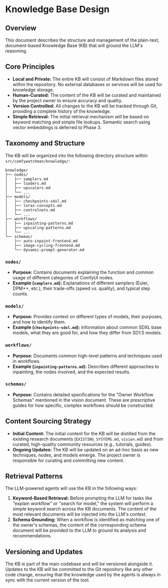 # Knowledge Base Design

## Overview
This document describes the structure and management of the plain-text, document-based Knowledge Base (KB) that will ground the LLM's reasoning.

## Core Principles
*   **Local and Private:** The entire KB will consist of Markdown files stored within the repository. No external databases or services will be used for knowledge storage.
*   **Human-Curated:** The content of the KB will be curated and maintained by the project owner to ensure accuracy and quality.
*   **Version Controlled:** All changes to the KB will be tracked through Git, providing a complete history of the knowledge.
*   **Simple Retrieval:** The initial retrieval mechanism will be based on keyword matching and simple file lookups. Semantic search using vector embeddings is deferred to Phase 3.

## Taxonomy and Structure
The KB will be organized into the following directory structure within `src/comfywatchman/knowledge/`:

```
knowledge/
├── nodes/
│   ├── samplers.md
│   ├── loaders.md
│   ├── upscalers.md
│   └── ...
├── models/
│   ├── checkpoints-sdxl.md
│   ├── loras-concepts.md
│   ├── controlnets.md
│   └── ...
├── workflows/
│   ├── inpainting-patterns.md
│   ├── upscaling-patterns.md
│   └── ...
└── schemas/
    ├── auto-inpaint-frontend.md
    ├── image-cycling-frontend.md
    └── dynamic-prompt-generator.md
```

### `nodes/`
*   **Purpose:** Contains documents explaining the function and common usage of different categories of ComfyUI nodes.
*   **Example (`samplers.md`):** Explanations of different samplers (Euler, DPM++, etc.), their trade-offs (speed vs. quality), and typical step counts.

### `models/`
*   **Purpose:** Provides context on different types of models, their purposes, and how to identify them.
*   **Example (`checkpoints-sdxl.md`):** Information about common SDXL base models, what they are good for, and how they differ from SD1.5 models.

### `workflows/`
*   **Purpose:** Documents common high-level patterns and techniques used in workflows.
*   **Example (`inpainting-patterns.md`):** Describes different approaches to inpainting, the nodes involved, and the expected results.

### `schemas/`
*   **Purpose:** Contains detailed specifications for the "Owner Workflow Schemas" mentioned in the vision document. These are prescriptive guides for how specific, complex workflows should be constructed.

## Content Sourcing Strategy
*   **Initial Content:** The initial content for the KB will be distilled from the existing research documents (`EXISTING_SYSTEMS.md`, `vision.md`) and from curated, high-quality community resources (e.g., tutorials, guides).
*   **Ongoing Updates:** The KB will be updated on an ad-hoc basis as new techniques, nodes, and models emerge. The project owner is responsible for curating and committing new content.

## Retrieval Patterns
The LLM-powered agents will use the KB in the following ways:

1.  **Keyword-Based Retrieval:** Before prompting the LLM for tasks like "explain workflow" or "search for model," the system will perform a simple keyword search across the KB documents. The content of the most relevant documents will be injected into the LLM's context.
2.  **Schema Grounding:** When a workflow is identified as matching one of the owner's schemas, the content of the corresponding schema document will be provided to the LLM to ground its analysis and recommendations.

## Versioning and Updates
The KB is part of the main codebase and will be versioned alongside it. Updates to the KB will be committed to the Git repository like any other code change, ensuring that the knowledge used by the agents is always in sync with the current version of the tool.
